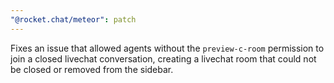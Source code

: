 ```yaml
---
"@rocket.chat/meteor": patch
---
```


Fixes an issue that allowed agents without the `preview-c-room` permission to join a closed livechat conversation, creating a livechat room that could not be closed or removed from the sidebar.

